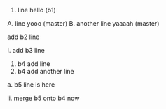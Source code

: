1. line hello (b1)

A. line yooo (master)
B. another line yaaaah (master)

add b2 line

I. add b3 line


1. b4 add line
2. b4 add another line

a. b5 line is here


ii. merge b5 onto b4 now


